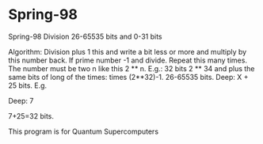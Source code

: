 # Spring-98
Spring-98
Division 26-65535 bits and 0-31 bits

Algorithm: Division plus 1 this and write a bit less or more and multiply by this number back. If prime number -1 and divide. Repeat this many times. The number must be two n like this 2 ** n. E.g.: 32 bits 2 ** 34 and plus the same bits of long of the times: times (2**32)-1. 26-65535 bits. Deep: X + 25 bits. E.g.

Deep: 7

7+25=32 bits.

This program is for Quantum Supercomputers
